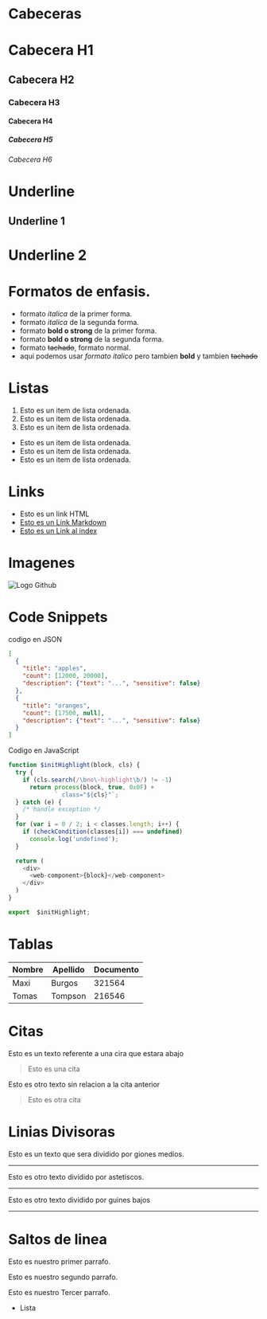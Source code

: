 # Cabeceras
# Cabecera H1
## Cabecera H2
 ### Cabecera H3
#### Cabecera H4
##### Cabecera H5
###### Cabecera H6

# Underline
Underline 1
--------------

Underline 2
============

# Formatos de enfasis.
- formato *italica* de la primer forma.
- formato _italica_ de la segunda forma.
- formato **bold o strong** de la primer forma.
- formato __bold o strong__ de la segunda forma.
- formato ~~tachado~~, formato normal.
- aqui podemos usar *formato italico* pero tambien **bold** y tambien  ~~tachado~~ 
 
 # Listas
1. Esto es un item de lista ordenada.
2. Esto es un item de lista ordenada.
3. Esto es un item de lista ordenada.
- Esto es un item de lista ordenada.
- Esto es un item de lista ordenada.
- Esto es un item de lista ordenada.

# Links
- <a hrev="http://google.com">Esto es un link HTML</a>
- [Esto es un Link Markdown](http://google.com)
- [Esto es un Link al index](index.html)

# Imagenes
![Logo Github](https://logos-marcas.com/wp-content/uploads/2020/11/GitHub-Logo.png)

# Code Snippets
codigo en JSON
```JSON
[
  {
    "title": "apples",
    "count": [12000, 20000],
    "description": {"text": "...", "sensitive": false}
  },
  {
    "title": "oranges",
    "count": [17500, null],
    "description": {"text": "...", "sensitive": false}
  }
]
```
Codigo en JavaScript
```JavaScript
function $initHighlight(block, cls) {
  try {
    if (cls.search(/\bno\-highlight\b/) != -1)
      return process(block, true, 0x0F) +
             ` class="${cls}"`;
  } catch (e) {
    /* handle exception */
  }
  for (var i = 0 / 2; i < classes.length; i++) {
    if (checkCondition(classes[i]) === undefined)
      console.log('undefined');
  }

  return (
    <div>
      <web-component>{block}</web-component>
    </div>
  )
}

export  $initHighlight;
```

# Tablas
| Nombre | Apellido | Documento |
| ------ | -------- | --------- |
| Maxi   |   Burgos | 321564    |
| Tomas  |  Tompson | 216546    |

# Citas
Esto es un texto referente a una cira que estara abajo
> Esto es una cita

Esto es otro texto sin relacion a la cita anterior
> Esto es otra cita

# Linias Divisoras
Esto es un texto que sera dividido por giones medios.

---

Esto es otro texto dividido por astetiscos.

***

Esto es otro texto dividido por guines bajos

___

# Saltos de linea
Esto es nuestro primer parrafo.

Esto es nuestro segundo parrafo.

Esto es nuestro Tercer parrafo.
- Lista
